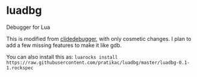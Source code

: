 # luadbg
Debugger for Lua

This is modified from [clidedebugger](https://github.com/ToddWegner/clidebugger), with only cosmetic changes. I plan to add a few missing features to make it like gdb.

You can also install this as:
``
luarocks install https://raw.githubusercontent.com/pratikac/luadbg/master/luadbg-0.1-1.rockspec
``
